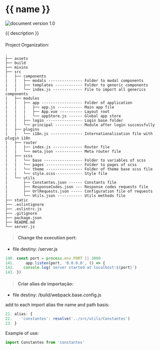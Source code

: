 # {{ name }}
![document version 1.0](https://img.shields.io/badge/vers%C3%A3o-1.0-green.svg)

{{ description }}

> ####
Project Organization:
```
.
├── assets
├── build
├── mixins
├── src
|   ├── components
|   |   ├── modals --------------- Folder to modal components
|   |   ├── templates ------------ Folder to generic components
|   |   └── index.js ------------- File to import all generics components
|   ├── modules
|   |   ├── app ------------------ Folder of application
|   |   |   ├── app.js ----------- Main app file
|   |   |   ├── App.vue ---------- Layout root
|   |   |   └── appStore.js ------ Global app store
|   |   ├── login ---------------- Login base folder
|   |   └── principal ------------ Module after login successfully
|   ├── plugins
|   |   └── i18n.js -------------- Internationalization file with plugin i18n
|   ├── router
|   |   ├── index.js ------------- Router file
|   |   └── meta.json ------------ Meta router file
|   ├── scss
|   |   └── base ----------------- Folder to variables of scss
|   |   └── pages ---------------- Folder to pages of scss
|   |   └── theme ---------------- Folder of theme base scss file
|   |   └── style.scss------------ Style file
|   └── utils
|       ├── Constantes.json ------ Constants file
|       ├── ResponseCodes.json --- Response codes requests file
|       ├── UrlRequests.json ----- Configuration file of requests
|       └── Utils.json ----------- Utils methods file
├── static
├── .eslintignore
├── .eslintrc.js
├── .gitignore
├── package.json
├── README.md
└── server.js
```

> #### Change the execution port:
- file destiny: /server.js

``` javascript
140. const port = process.env.PORT || 3000
141.     app.listen(port, '0.0.0.0', () => {
142.    console.log(`server started at localhost:${port}`)
143. })
```

> #### Criar alias de importação:
- file destiny: /build/webpack.base.config.js

add to each import alias the name and path basis:
``` javascript
21. alias: {
22.    'constantes': resolve('../src/utils/Constantes')
23. }
```

Example of use:
``` javascript
import Constantes from 'constantes'
```

